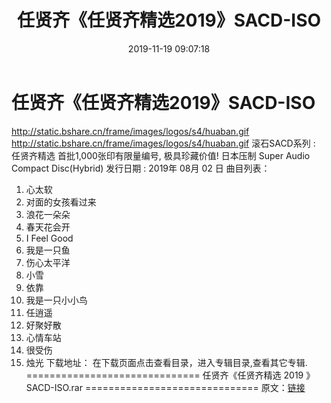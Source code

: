 ﻿---
title: 任贤齐《任贤齐精选2019》SACD-ISO
date: 2019-11-19 09:07:18
categories: WAV车载音乐、镜像
tags: 华语中文
---
# 任贤齐《任贤齐精选2019》SACD-ISO

http://static.bshare.cn/frame/images/logos/s4/huaban.gif
http://static.bshare.cn/frame/images/logos/s4/huaban.gif
滚石SACD系列 : 任贤齐精选
首批1,000张印有限量编号, 极具珍藏价值!
日本压制 Super Audio Compact Disc(Hybrid)
发行日期 : 2019年 08月 02 日
曲目列表：
01. 心太软
02. 对面的女孩看过来
03. 浪花一朵朵
04. 春天花会开
05. I Feel Good
06. 我是一只鱼
07. 伤心太平洋
08. 小雪
09. 依靠
10. 我是一只小小鸟
11. 任逍遥
12. 好聚好散
13. 心情车站
14. 很受伤
15. 烛光
下载地址：
在下载页面点击查看目录，进入专辑目录,查看其它专辑.
==============================
任贤齐《任贤齐精选 2019 》SACD-ISO.rar
==============================
原文：[链接](https://blog.sina.com.cn/s/blog_1647c7e7601030ie6.html)